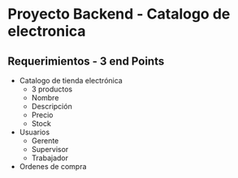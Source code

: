 # Proyecto Backend - Catalogo de electronica

## Requerimientos - 3 end Points

- Catalogo de tienda electrónica
    - 3 productos
    - Nombre
    - Descripción
    - Precio
    - Stock
- Usuarios
    - Gerente
    - Supervisor
    - Trabajador
- Ordenes de compra